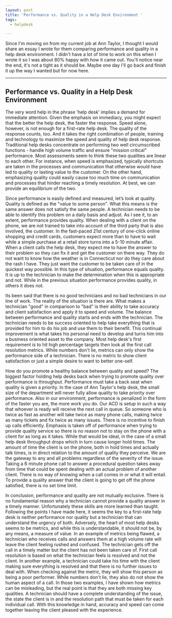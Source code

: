 ```yaml
---
layout: post
title: 'Performance vs. Quality in a Help Desk Environment '
tags:
  - helpdesk

---
```


<p>Since I'm moving on from my current job at Ann Taylor, I thought I would share an essay I wrote for them comparing performance and quality in a help desk environment. I didn't have a lot of time to work on this when I wrote it so I was about 80% happy with how it came out. You'll notice near the end, it's not a tight as it should be. Maybe one day I'll go back and finish it up the way I wanted but for now here.</p>
<hr />

<h2>Performance vs. Quality in a Help Desk Environment</h2>

<p>The very word help in the phrase 'help desk' implies a demand for immediate attention. Given the emphasis on immediacy, you might expect that the better the help desk, the faster the response. Speed alone, however, is not enough for a first-rate help desk. The quality of the response counts, too. And it takes the right combination of people, training and technology to maximize the speed and quality of help desk response. Traditional help desks concentrate on performing two well circumscribed functions - handle high volume traffic and ensure "mission critical" performance. Most assessments seem to think these two qualities are linear to each other. For instance, when speed is emphasized, typically shortcuts are taken in the processes and communication that otherwise would have led to quality or lasting value to the customer. On the other hand, emphasizing quality could easily cause too much time on communication and processes that hinder reaching a timely resolution. At best, we can provide an equilibrium of the two.</p>


<p>    Since performance is easily defined and measured, let’s look at quality. Quality is defined as the "value to some person". What this means is the same answer does not satisfy the same people. A technician needs to be able to identify this problem on a daily basis and adjust. As I see it, to an extent, performance provides quality. When dealing with a client on the phone, we are not trained to take into account of the third party that is also involved, the customer. In the fast-paced 21st century of one-click online shopping and credit cards, customers expect more than to have to wait while a simple purchase at a retail store turns into a 5-10 minute affair. When a client calls the help desk, they expect me to have the answer to their problem so they can fix it and get the customer on there way. They do not want to know how the weather is in Connecticut nor do they care about the rash I have. They just want the customer to be taken care of in the quickest way possible. In this type of situation, performance equals quality. It is up to the technician to make the determination when this is appropriate and not. While in the previous situation performance provides quality, in others it does not.</p>


<p>    Its been said that there is no good technicians and no bad technicians in our line of work. The reality of the situation is there are. What makes a technician "good" in comparison to "bad" is their ability to take accuracy and client satisfaction and apply it to speed and volume. The balance between performance and quality starts and ends with the technician. The technician needs to be success oriented to help take everything that is provided for him to do his job and use them to their benefit. This continual improvement is what takes his personal need to develop and turns him into a business oriented asset to the company. Most help desk's first requirement is to hit high percentage targets then look at the first call resolution metrics. While numbers don't lie, metrics can only show the performance side of a technician. There is no metric to show client satisfaction or just a simple desire to want to better one-self.</p>


<p>    How do you promote a healthy balance between quality and speed? The biggest factor holding help desks back when trying to promote quality over performance is throughput. Performance must take a back seat when quality is given a priority.  In the case of Ann Taylor's help desk, the small size of the department will never fully allow quality to take priority over performance. Also in our environment, performance is penalized in the form of the faster you are, the more work you do. Our ACD is setup in such a way that whoever is ready will receive the next call in queue. So someone who is twice as fast as another will take twice as many phone calls, making twice as many tickets and fix twice as many issues. There is no incentive to finish up calls efficiently. Emphasis is taken off of performance when trying to provide quality service so there is no reason not to stay on the phone with a client for as long as it takes. While that would be ideal, in the case of a small help desk throughput drops which in turn cause longer hold times. The amount of time the client is on the phone, both in hold times and actually talk times, is in direct relation to the amount of quality they perceive. We are the gateway to any and all problems regardless of the severity of the issue. Taking a 6 minute phone call to answer a procedural question takes away from time that could be spent dealing with an actual problem of another client. There is no way of knowing when a call comes in or what it will entail. To provide a quality answer that the client is going to get off the phone satisfied, there is no set time limit.</p>


<p>    In conclusion, performance and quality are not mutually exclusive. There is no fundamental reason why a technician cannot provide a quality answer in a timely manner. Unfortunately these skills are more learned than taught. Following the points I have made here, it seems the key to a first-rate help desk is neither performance nor quality but a technician that can understand the urgency of both. Adversely, the heart of most help desks seems to be metrics, and while this is understandable, it should not be, by any means, a measure of value. In an example of metrics being flawed, a technician who receives calls and answers them at a high volume rate will leave the client feeling rushed and confused. The technician gets off the call in a timely matter but the client has not been taken care of. First call resolution is based on what the technician feels is resolved and not the client. In another example, a technician could take his time with the client making sure everything is resolved and that there is no further issues to deal with. When checking against the metric, they will show this person as being a poor performer. While numbers don't lie, they also do not show the human aspect of a call. In those two examples, I have shown how metrics can be misleading, but the real point is that they are both missing key qualities. A technician should have a complete understanding of the issue, the state the client is in and the resolution path that must be taken for each individual call. With this knowledge in hand, accuracy and speed can come together leaving the client pleased with the experience.</p>
